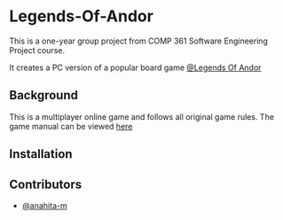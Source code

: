 # Legends-Of-Andor
This is a one-year group project from COMP 361 Software Engineering Project course.

It creates a PC version of a popular board game [@Legends Of Andor](http://legendsofandor.com)

## Background
This is a multiplayer online game and follows all original game rules.
The game manual can be viewed [here]()

## Installation

## Contributors
- [@anahita-m](https://github.com/anahita-m)



## 
